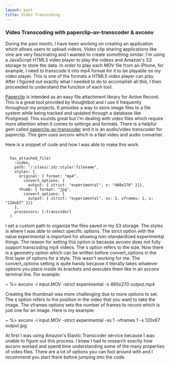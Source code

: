 ```yaml
---
layout: post
title: Video Transcoding
---
```


### Video Transcoding with paperclip-av-transcoder & avconv

During the past month, I have been working on creating an application which
allows users to upload videos.  Video clip sharing applications like vine are
very fascinating and I wanted to create something similar.  I'm using a JavaScript
HTML5 video player to play the videos and Amazon's S3 storage to store the data.
In order to play each MOV file from an iPhone, for example, I need to transcode
it into mp4 format for it to be playable on my video player.  This is one of the
formats a HTML5 video player can play.  After I figured out exactly what I needed
to do to accomplish all this, I then proceeded to understand the function of each
tool.

[Paperclip](https://github.com/thoughtbot/paperclip) is intended as an easy file
attachment library for Active Record.  This is a great tool provided
by thoughtbot and I use it frequently throughout my projects.  It provides a way
to store image files to a file system while being tracked and updated through
a database like Postgresql.  This sounds great but I'm dealing with video
files which require more attention when it comes to settings and formats.
There is a helpful gem called
[paperclip-av-transcoder](https://github.com/ruby-av/paperclip-av-transcoder)
and it is an audio/video transcoder for paperclip.  This gem uses avconv which
is a fast video and audio converter.

Here is a snippet of code and how I was able to make this work:

<pre><code>
  has_attached_file(
    :video,
    path: "/:class/:id/:style/:filename",
    styles: {
      original: { format: "mp4",
        convert_options: {
          output: { strict: "experimental", s: "480x270" }}},
      thumb: { format: "jpg",
        convert_options: {
          output: { strict: "experimental", ss: 1, vframes: 1, s: "120x67" }}}
    },
    processors: [:transcoder]
  )
</code></pre>

I set a custom path to organize the files saved in my S3 storage.  The styles is
where I was able to select specific options.  The strict option with the value
experimental is important for allowing non-standardized experimental things.
The reason for setting this option is because avconv does not fully support
transcoding mp4 videos.  The s option refers to the size.  Now there is a
geometry option which can be written before convert_options in the first layer
of options for a style.  This wasn't working for me.  The convert_options
setting is quite handy because it literally takes whatever options you place
inside its brackets and executes them like in an avconv terminal line.
For example:

~ %> avconv -i input.MOV -strict experimental -s 480x270 output.mp4

Creating the thumbnail was more challenging due to more options to set.  The s
option refers to the position in the video that you want to take the image.
The vframes options sets the number of frames to record which is just one for
an image.  Here is my example:

~ %> avconv -i input.MOV -strict experimental -ss 1 -vframes 1 -s 120x67 output.jpg

At first I was using Amazon's Elastic Transcoder service because I was unable to
figure out this process.  I knew I had to research exactly how avconv worked and
spend time understanding some of the many properties of video files.  There are
a lot of options you can fool around with and I recommend you start there before
jumping into the code.
